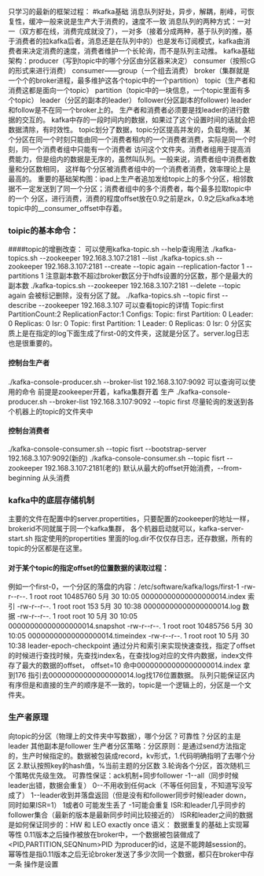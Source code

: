 只学习的最新的框架过程：
#kafka基础
消息队列好处，异步，解耦，削峰，可恢复性，缓冲一般来说是生产大于消费的，速度不一致
消息队列的两种方式：一对一（双方都在线，消费完成就没了），一对多（接着分成两种，基于队列的推，基于消费者的拉kafka后者，消息还是在队列中的）也是发布订阅模式，kafka由消费者来决定消费的速度，消费者维护一个长轮询，而不是队列主动推。
kafka基础架构：producer（写到topic中的哪个分区由分区器来决定） consumer（按照cG的形式来进行消费） consumer——group（一个组去消费） broker（集群就是一个个的broker进程，最多维护这各个topic中的一个partition） topic（生产者和消费这都是面向一个topic） partition（topic中的一块信息，一个topic里面有多个topic）
leader（分区的副本的leader） follower(分区副本的follower) leader和follow是不在同一个broker上的。
生产者和消费者必须要是找leader的进行数据的交互的。
kafka中存的一段时间内的数据，如果过了这个设置时间的话就会把数据清除，有时效性。
topic划分了数据，topic分区提高并发的，负载均衡。
某个分区在同一个时刻只能由同一个消费者租内的一个消费者消费，实际是同一个时刻，同一个消费者组中只能有一个消费者
访问这个文件夹。消费者组用于提高消费能力，但是组内的数据是无序的，虽然叫队列。一般来说，消费者组中消费者数量和分区数相同，
这样每个分区被消费者组中的一个消费者消费，效率理论上是最高的。
重要的基础架构图：ipad上生产者追加发给topic上的多个分区，相邻数据不一定发送到了同一个分区；消费者组中的多个消费者，每个最多拉取topic中的一个
分区，进行消费，消费的程度offset放在0.9之前是zk，0.9之后kafka本地topic中的__consumer_offset中存着。
### toipic的基本命令：
####topic的增删改查：
可以使用kafka-topic.sh --help查询用法
./kafka-topics.sh --zookeeper 192.168.3.107:2181 --list
./kafka-topics.sh --zookeeper 192.168.3.107:2181 --create --topic again --replication-factor 1 --partitions 1 注意副本数不超过broker数区分于hdfs设置的分区数，那个是最大的副本数
./kafka-topics.sh --zookeeper 192.168.3.107:2181 --delete --topic again 会被标记删除，没有分区了就。
./kafka-topics.sh --topic first --describe --zookeeper 192.168.3.107 可以查看topic的详情
    Topic:first     PartitionCount:2        ReplicationFactor:1     Configs:
    Topic: first    Partition: 0    Leader: 0       Replicas: 0     Isr: 0
    Topic: first    Partition: 1    Leader: 0       Replicas: 0     Isr: 0
分区实质上是在指定的log下面生成了first-0的文件夹，这就是分区了。server.log日志也是很重要的。
#### 控制台生产者
./kafka-console-producer.sh --broker-list 192.168.3.107:9092 可以查询可以使用的命令
前提是zookeeper开着，kafka集群开着
生产 ./kafka-console-producer.sh --broker-list 192.168.3.107:9092 --topic first
尽量轮询的发送到各个机器上的topic的文件夹中
#### 控制台消费者
./kafka-console-consumer.sh --topic fisrt --bootstrap-server 192.168.3.107:9092(新的)
./kafka-console-consumer.sh --topic fisrt --zookeeper 192.168.3.107:2181(老的)
默认从最大的offset开始消费，--from-beginning 从头消费
### kafka中的底层存储机制
主要的文件在配置中的server.propertities，只要配置的zookeeper的地址一样，brokerid不同就属于同一个kafka集群，
各个机器启动就可以，kafka-server-start.sh 指定使用的propertities
里面的log.dir不仅仅存日志，还存数据，所有的topic的分区都是在这里。
#### 对于某个topic的指定offset的位置数据的读取过程：
例如一个first-0，一个分区的落盘的内容：/etc/software/kafka/logs/first-1
    -rw-r--r--. 1 root root 10485760 5月  30 10:05 00000000000000000014.index 索引
    -rw-r--r--. 1 root root      153 5月  30 10:38 00000000000000000014.log   数据
    -rw-r--r--. 1 root root       10 5月  30 10:05 00000000000000000014.snapshot
    -rw-r--r--. 1 root root 10485756 5月  30 10:05 00000000000000000014.timeindex
    -rw-r--r--. 1 root root       10 5月  30 10:38 leader-epoch-checkpoint
 通过分片和索引来实现快速查找，指定了offset的时候进行查找时候，先查找index名，在查找log对应的文件内数据，index文件存了最大的数据的offset，
offset=10 命中00000000000000000014.index 拿到176 指引去00000000000000000014.log找176位置数据。
队列只能保证区内有序但是和直接的生产的顺序是不一致的，topic是一个逻辑上的，分区是一个文件夹。
### 生产者原理
向topic的分区（物理上的文件夹中写数据），哪个分区？可靠性？分区的主是leader 其他副本是follower
生产者分区策略：分区原则：是通过send方法指定的，生产时候指定的。数据被包装成record，kv形式，1.代码明确指明了去哪个分区  2.默认按照key的hash值，%当前主题的分区数 3.轮询各个分区，首次随机三个策略优先级生效。
可靠性保证：ack机制+同步follower -1--all（同步时候leader出错，数据会重复） 0--不用收到任何ack（不等任何回复，不知道写没写成了）  1--leader收到并落盘返回（但是没有和follower同步时候leader down，同时如果ISR=1） 1或者0 可能发生丢了 -1可能会重复
ISR:和leader几乎同步的follower集合（最新的版本是最新同步时间比较接近的）
ISR和leader之间的数据是如何保证同步的：HW 和 LEO
exactly once 语义： 数据重复的基础上实现幂等性 0.11版本之后操作被放在broker中，一个数据被包装做成了<PID,PARTITION,SEQNnum>PID
为producer的id，这是不能跨越session的。幂等性是指0.11版本之后无论broker发送了多少次同一个数据，都只在broker中存一条
操作是设置